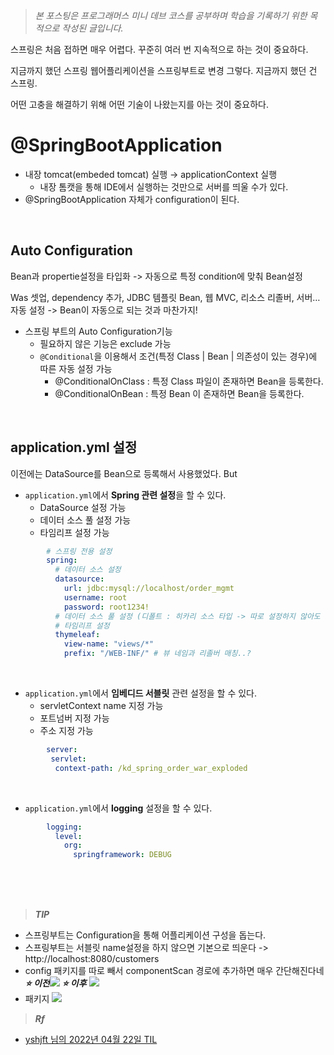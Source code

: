 
>_본 포스팅은 프로그래머스 미니 데브 코스를 공부하며 
학습을 기록하기 위한 목적으로 작성된 글입니다._


스프링은 처음 접하면 매우 어렵다.
꾸준히 여러 번 지속적으로 하는 것이 중요하다.



지금까지 했던 스프링 웹어플리케이션을 스프링부트로 변경
그렇다. 지금까지 했던 건 스프링.


어떤 고충을 해결하기 위해 어떤 기술이 나왔는지를 아는 것이 중요하다.




# @SpringBootApplication

- 내장 tomcat(embeded tomcat) 실행 → applicationContext 실행
  - 내장 톰캣을 통해 IDE에서 실행하는 것만으로 서버를 띄울 수가 있다.
- @SpringBootApplication 자체가 configuration이 된다.
<br/>

##  Auto Configuration
    
Bean과 propertie설정을 타입화 -> 자동으로 특정 condition에 맞춰 Bean설정  

Was 셋업, dependency 추가, JDBC 템플릿 Bean, 웹 MVC, 리소스 리졸버, 서버… 자동 설정 ->
   Bean이 자동으로 되는 것과 마찬가지!

- 스프링 부트의 Auto Configuration기능 
  - 필요하지 않은 기능은 exclude 가능
  - `@Conditional`을 이용해서 조건(특정 Class | Bean | 의존성이 있는 경우)에 따른 자동 설정 가능
    - @ConditionalOnClass : 특정 Class 파일이 존재하면 Bean을 등록한다.
    - @ConditionalOnBean : 특정 Bean 이 존재하면 Bean을 등록한다.


<br/>

## application.yml 설정
이전에는 DataSource를 Bean으로 등록해서 사용했었다. But

- `application.yml`에서 **Spring 관련 설정**을 할 수 있다.
  - DataSource 설정 가능
  - 데이터 소스 풀 설정 가능
  - 타임리프 설정 가능

```yaml
        # 스프링 전용 설정
        spring:
          # 데이터 소스 설정
          datasource:
            url: jdbc:mysql://localhost/order_mgmt
            username: root
            password: root1234!
          # 데이터 소스 풀 설정 (디폴트 : 히카리 소스 타입 -> 따로 설정하지 않아도 됨)
          # 타임리프 설정
          thymeleaf:
            view-name: "views/*"
            prefix: "/WEB-INF/" # 뷰 네임과 리졸버 매칭..?
```

<br/>  
     
- `application.yml`에서 **임베디드 서블릿** 관련 설정을 할 수 있다.  
  - servletContext name  지정 가능
  - 포트넘버 지정 가능
  - 주소 지정 가능
```yaml
        server:
         servlet:
          context-path: /kd_spring_order_war_exploded
```
<br/>

-  `application.yml`에서 **logging** 설정을 할 수 있다.  
```yaml
        logging:
          level:
            org:
              springframework: DEBUG
```

<br/><br/><br/>

> _**TIP**_
- 스프링부트는 Configuration을 통해 어플리케이션 구성을 돕는다.
- 스프링부트는 서블릿 name설정을 하지 않으면 기본으로 띄운다 -> http://localhost:8080/customers
- config 패키지를 따로 빼서 componentScan 경로에 추가하면 매우 간단해진다네 <br/>
_**⭐ 이전**_![](https://velog.velcdn.com/images/suran-kim/post/63af8c28-a065-40c6-8cc6-a6f0641615f2/image.png) _**⭐ 이후**_ ![](https://velog.velcdn.com/images/suran-kim/post/da105327-6eec-434d-87d1-a1ee0b987992/image.png) <br/>
- 패키지
![](https://velog.velcdn.com/images/suran-kim/post/0918e28a-8c2b-4a2a-b37a-7fc5d7b296dd/image.png)


  

  
>_**Rf**_
- [yshjft 님의 2022년 04월 22일 TIL](https://velog.io/@yshjft/2022%EB%85%84-04%EC%9B%94-22%EC%9D%BC-TIL)

